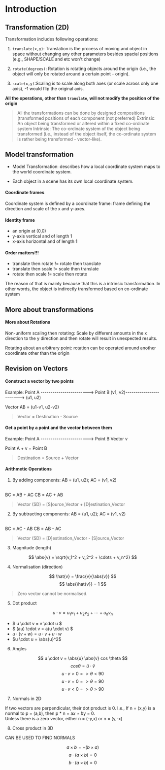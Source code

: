 # Introduction

## Transformation (2D)

Transformation includes following operations:

1. `translate(x,y)`: Translation is the process of moving and object in space without changing any other parameters besides spacial positions (e.g., SHAPE/SCALE and etc won't change)
    
2. `rotate(degrees)`: Rotation is rotating objects around the origin (i.e., the object will only be rotated around a certain point - origin).

3. `scale(x,y)`:Scaling is to scale along both axes (or scale across only one axis), -1 would flip the original axis.

**All the operations, other than `translate`, will not modify the position of the origin**

> All the transformations can be done by designed compositions (transformed positions of each component (not preferred)
> Extrinsic: An object being transformed or altered within a fixed co-ordinate system
> Intrinsic: The co-ordinate system of the object being transformed (i.e., instead of the object itself, the co-ordinate system is rather being transformed - vector-like).

## Model transformation

* Model Transformation: describes how a local coordinate system maps to the world coordinate system.

* Each object in a scene has its own local coordinate system.

#### Coordinate frames

Coordinate system is defined by a coordinate frame: frame defining the direction and scale of the x and y-axes.

#### Identity frame

* an origin at (0,0)
* y-axis vertical and of length 1
* x-axis horizontal and of length 1


#### Order matters!!!

* translate then rotate != rotate then translate
* translate then scale != scale then translate
* rotate then scale != scale then rotate

The reason of that is mainly because that this is a intrinsic transformation. In other words, the object is indirectly transformed based on co-ordinate system


## More about transformations

#### More about Rotations

Non-uniform scaling then rotating: Scale by different amounts in the x direction to the y direction and then rotate will result in unexpected results.

Rotating about an arbitrary point: rotation can be operated around another coordinate other than the origin


## Revision on Vectors

#### Construct a vector by two points

Example:
Point A ------------------------> Point B
(v1, v2)------------------------> (u1, u2)

Vector AB = (u1-v1, u2-v2)

> Vector = Destination - Source

#### Get a point by a point and the vector between them

Example:
Point A ------------------------> Point B
                Vector v

Point A + v = Point B

> Destination = Source + Vector

#### Arithmetic Operations

1. By adding components: AB = (u1, u2); AC = (v1, v2)
</br>
BC = AB + AC
CB = AC + AB

> Vector (SD) = [S]ource_Vector + [D]estination_Vector

2. By subtracting components: AB = (u1, u2); AC = (v1, v2)
</br>
BC = AC - AB
CB = AB - AC

> Vector (SD) = [D]estination_Vector - [S]ource_Vector

3. Magnitude (length)

$$ \abs{v} = \sqrt{v_1^2 + v_2^2 + \cdots + v_n^2} $$

4. Normalisation (direction)

$$ \hat{v} = \frac{v}{\abs{v}} $$
$$ \abs{\hat{v}} = 1 $$

> Zero vector cannot be normalised.

5. Dot product

$$ u \cdot v = u_1v_1 + u_2v_2 + \cdots + u_nv_n $$

* $ u \cdot v = v \cdot u $
* $ (au) \cdot v = a(u \cdot v) $
* $u \cdot (v + w) = u \cdot v + u \cdot w$
* $u \cdot u = \abs{u}^2$

6. Angles

$$ u \cdot v = \abs{u} \abs{v} cos \theta $$
$$ cos \theta = \hat{u} \cdot \hat{v} $$
$$ u \cdot v > 0 => \theta < 90 $$
$$ u \cdot v = 0 => \theta = 90 $$
$$ u \cdot v < 0 => \theta > 90 $$

7. Normals in 2D

If two vectors are perpendicular, their dot product is 0. I.e., If n = (x,y) is a normal to p = (a,b), then p * n = a*x + b*y = 0. </br>
Unless there is a zero vector, either n = (-y,x) or n = (y,-x)

8. Cross product in 3D

CAN BE USED TO FIND NORMALS

$$ a \times b = -(b \times a) $$
$$ a \cdot (a \times b) = 0 $$
$$ b \cdot (a \times b) = 0 $$


